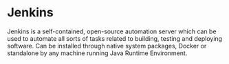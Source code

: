 # Jenkins
Jenkins is a self-contained, open-source automation server which can be used to automate all sorts of tasks related to building, testing and deploying software.
Can be installed through native system packages, Docker or standalone by any machine running Java Runtime Environment.